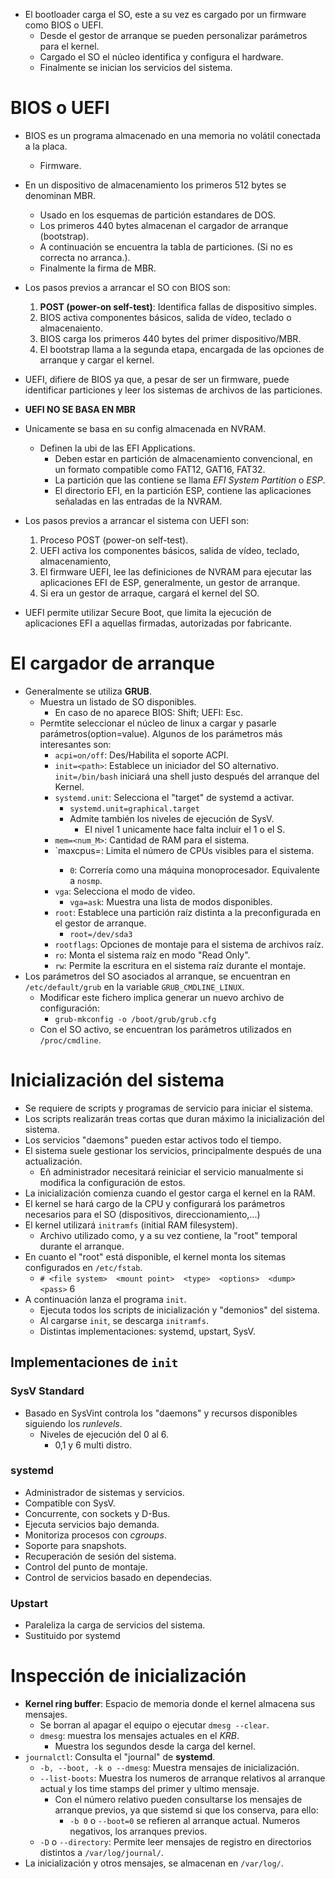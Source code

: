 * El bootloader carga el SO, este a su vez es cargado por un firmware como BIOS o UEFI.
  * Desde el gestor de arranque se pueden personalizar parámetros para el kernel.
  * Cargado el SO el núcleo identifica y configura el hardware.
  * Finalmente se inician los servicios del sistema.
# BIOS o UEFI
* BIOS es un programa almacenado en una memoria no volátil conectada a la placa.
  * Firmware.
* En un dispositivo de almacenamiento los primeros 512 bytes se denominan MBR.
  * Usado en los esquemas de partición estandares de DOS.
  * Los primeros 440 bytes almacenan el cargador de arranque (bootstrap).
  * A continuación se encuentra la tabla de particiones. (Si no es correcta no arranca.).
  * Finalmente la firma de MBR.
* Los pasos previos a arrancar el SO con BIOS son:
  1. **POST (power-on self-test)**: Identifica fallas de dispositivo simples.
  2. BIOS activa componentes básicos, salida de vídeo, teclado o almacenaiento.
  3. BIOS carga los primeros 440 bytes del primer dispositivo/MBR.
  4. El bootstrap llama a la segunda etapa, encargada de las opciones de arranque y cargar el kernel.

* UEFI, difiere de BIOS ya que, a pesar de ser un firmware, puede identificar particiones y leer los sistemas de archivos de las particiones.
* **UEFI NO SE BASA EN MBR**
* Unicamente se basa en su config almacenada en NVRAM.
  * Definen la ubi de las EFI Applications.
    * Deben estar en partición de almacenamiento convencional, en un formato compatible como FAT12, GAT16, FAT32.
    * La partición que las contiene se llama _EFI System Partition_ o _ESP_.
    * El directorio EFI, en la partición ESP, contiene las aplicaciones señaladas en las entradas de la NVRAM.
* Los pasos previos a arrancar el sistema con UEFI son:
  1. Proceso POST (power-on self-test).
  2. UEFI activa los componentes básicos, salida de vídeo, teclado, almacenamiento,
  3. El firmware UEFI, lee las definiciones de NVRAM para ejecutar las aplicaciones EFI de ESP, generalmente, un gestor de arranque.
  4. Si era un gestor de arraque, cargará el kernel del SO.
* UEFI permite utilizar Secure Boot, que limita la ejecución de aplicaciones EFI a aquellas firmadas, autorizadas por fabricante.  

# El cargador de arranque
* Generalmente se utiliza **GRUB**.
  * Muestra un listado de SO disponibles.
    * En caso de no aparece BIOS: Shift; UEFI: Esc.
  * Permtite seleccionar el núcleo de linux a cargar y pasarle parámetros(option=value). Algunos de los parámetros más interesantes son:
    * `acpi=on/off`: Des/Habilita el soporte ACPI.
    * `init=<path>`: Establece un iniciador del SO alternativo. `init=/bin/bash` iniciará una shell justo después del arranque del Kernel.
    * `systemd.unit`: Selecciona el "target" de systemd a activar. 
      * `systemd.unit=graphical.target`
      * Admite también los niveles de ejecución de SysV.
        * El nivel 1 unicamente hace falta incluir el 1 o el S.
    * `mem=<num_M>`: Cantidad de RAM para el sistema.
    * `maxcpus=<num>: Limita el número de CPUs visibles para el sistema.
      * `0`: Correría como una máquina monoprocesador. Equivalente a `nosmp`.
    * `vga`: Selecciona el modo de video.
      * `vga=ask`: Muestra una lista de modos disponibles.
    * `root`: Establece una partición raíz distinta a la preconfigurada en el gestor de arranque.
      * `root=/dev/sda3`
    * `rootflags`: Opciones de montaje para el sistema de archivos raíz.
    * `ro`: Monta el sistema raíz en modo "Read Only".
    * `rw`: Permite la escritura en el sistema raíz durante el montaje.
* Los parámetros del SO asociados al arranque, se encuentran en `/etc/default/grub` en la variable `GRUB_CMDLINE_LINUX`.
  * Modificar este fichero implica generar un nuevo archivo de configuración:
    * `grub-mkconfig -o /boot/grub/grub.cfg`
  * Con el SO activo, se encuentran los parámetros utilizados en `/proc/cmdline`.
# Inicialización del sistema
* Se requiere de scripts y programas de servicio para iniciar el sistema.
 * Los scripts realizarán treas cortas que duran máximo la inicialización del sistema.
 * Los servicios "daemons" pueden estar activos todo el tiempo.
* El sistema suele gestionar los servicios, principalmente después de una actualización.
  * Eñ administrador necesitará reiniciar el servicio manualmente si modifica la configuración de estos.
* La inicialización comienza cuando el gestor carga el kernel en la RAM.
* El kernel se hará cargo de la CPU y configurará los parámetros necesarios para el SO (dispositivos, direccionamiento,...)
* El kernel utilizará `initramfs` (initial RAM filesystem).
  * Archivo utilizado como, y a su vez contiene, la "root" temporal durante el arranque.
* En cuanto el "root" está disponible, el kernel monta los sitemas configurados en `/etc/fstab`.
  * `# <file system>  <mount point>  <type>  <options>  <dump>  <pass>` 6
* A continuación lanza el programa `init`.
  * Ejecuta todos los scripts de inicialización y "demonios" del sistema.
  * Al cargarse `init`, se descarga `initramfs`.
  * Distintas implementaciones: systemd, upstart, SysV.
## Implementaciones de `init`
### SysV Standard
* Basado en SysVint controla los "daemons" y recursos disponibles siguiendo los _runlevels_.
  * Niveles de ejecución del 0 al 6.
    * 0,1 y 6 multi distro.
### systemd
* Administrador de sistemas y servicios.
* Compatible con SysV.
* Concurrente, con sockets y D-Bus.
* Ejecuta servicios bajo demanda.
* Monitoriza procesos con _cgroups_.
* Soporte para snapshots.
* Recuperación de sesión del sistema.
* Control del punto de montaje.
* Control de servicios basado en dependecias.
### Upstart
* Paraleliza la carga de servicios del sistema.
* Sustituido por systemd

# Inspección de inicialización
* **Kernel ring buffer**: Espacio de memoria donde el kernel almacena sus mensajes.
  * Se borran al apagar el equipo o ejecutar `dmesg --clear`.
  * `dmesg`: muestra los mensajes actuales en el _KRB_.
    * Muestra los segundos desde la carga del kernel.
* `journalctl`: Consulta el "journal" de **systemd**.
  * `-b, --boot, -k o --dmesg`: Muestra mensajes de inicialización.
  * `--list-boots`: Muestra los numeros de arranque relativos al arranque actual y los time stamps del primer y ultimo mensaje.
    * Con el número relativo pueden consultarse los mensajes de arranque previos, ya que sistemd si que los conserva, para ello:
      * `-b 0` o `--boot=0` se refieren al arranque actual. Numeros negativos, los arranques previos.
  * `-D` o `--directory`: Permite leer mensajes de registro en directorios distintos a `/var/log/journal/`.
* La inicialización y otros mensajes, se almacenan en `/var/log/`.
